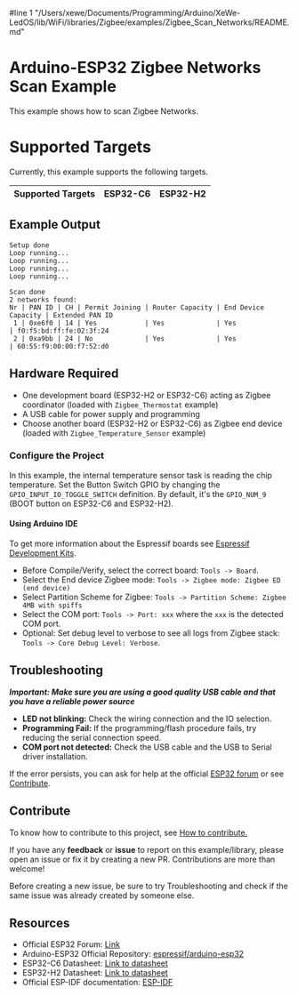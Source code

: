 #line 1 "/Users/xewe/Documents/Programming/Arduino/XeWe-LedOS/lib/WiFi/libraries/Zigbee/examples/Zigbee_Scan_Networks/README.md"
# Arduino-ESP32 Zigbee Networks Scan Example

This example shows how to scan Zigbee Networks.

# Supported Targets

Currently, this example supports the following targets.

| Supported Targets | ESP32-C6 | ESP32-H2 |
| ----------------- | -------- | -------- |

## Example Output

    Setup done
    Loop running...
    Loop running...
    Loop running...
    Loop running...

    Scan done
    2 networks found:
    Nr | PAN ID | CH | Permit Joining | Router Capacity | End Device Capacity | Extended PAN ID
     1 | 0xe6f0 | 14 | Yes            | Yes             | Yes                 | f0:f5:bd:ff:fe:02:3f:24
     2 | 0xa9bb | 24 | No             | Yes             | Yes                 | 60:55:f9:00:00:f7:52:d0

## Hardware Required

* One development board (ESP32-H2 or ESP32-C6) acting as Zigbee coordinator (loaded with `Zigbee_Thermostat` example)
* A USB cable for power supply and programming
* Choose another board (ESP32-H2 or ESP32-C6) as Zigbee end device (loaded with `Zigbee_Temperature_Sensor` example)

### Configure the Project

In this example, the internal temperature sensor task is reading the chip temperature.
Set the Button Switch GPIO by changing the `GPIO_INPUT_IO_TOGGLE_SWITCH` definition. By default, it's the `GPIO_NUM_9` (BOOT button on ESP32-C6 and ESP32-H2).

#### Using Arduino IDE

To get more information about the Espressif boards see [Espressif Development Kits](https://www.espressif.com/en/products/devkits).

* Before Compile/Verify, select the correct board: `Tools -> Board`.
* Select the End device Zigbee mode: `Tools -> Zigbee mode: Zigbee ED (end device)`
* Select Partition Scheme for Zigbee: `Tools -> Partition Scheme: Zigbee 4MB with spiffs`
* Select the COM port: `Tools -> Port: xxx` where the `xxx` is the detected COM port.
* Optional: Set debug level to verbose to see all logs from Zigbee stack: `Tools -> Core Debug Level: Verbose`.

## Troubleshooting

***Important: Make sure you are using a good quality USB cable and that you have a reliable power source***

* **LED not blinking:** Check the wiring connection and the IO selection.
* **Programming Fail:** If the programming/flash procedure fails, try reducing the serial connection speed.
* **COM port not detected:** Check the USB cable and the USB to Serial driver installation.

If the error persists, you can ask for help at the official [ESP32 forum](https://esp32.com) or see [Contribute](#contribute).

## Contribute

To know how to contribute to this project, see [How to contribute.](https://github.com/espressif/arduino-esp32/blob/master/CONTRIBUTING.rst)

If you have any **feedback** or **issue** to report on this example/library, please open an issue or fix it by creating a new PR. Contributions are more than welcome!

Before creating a new issue, be sure to try Troubleshooting and check if the same issue was already created by someone else.

## Resources

* Official ESP32 Forum: [Link](https://esp32.com)
* Arduino-ESP32 Official Repository: [espressif/arduino-esp32](https://github.com/espressif/arduino-esp32)
* ESP32-C6 Datasheet: [Link to datasheet](https://www.espressif.com/sites/default/files/documentation/esp32-c6_datasheet_en.pdf)
* ESP32-H2 Datasheet: [Link to datasheet](https://www.espressif.com/sites/default/files/documentation/esp32-h2_datasheet_en.pdf)
* Official ESP-IDF documentation: [ESP-IDF](https://idf.espressif.com)
